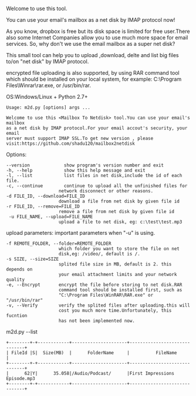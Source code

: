 Welcome to use this  <Mailbox To Netdisk> tool.

You can use your email's mailbox as a net disk by IMAP protocol now!

As you know, dropbox is free but its disk space is limited for free user.There also some Internet Companies allow you to use much more space for email services. So, why don't we use the email mailbox as a super net disk?

This small tool can help you to upload ,download, delte and list big files to/on "net disk" by IMAP protocol.

encrypted file uploading is also supported, by using RAR command tool which should be installed on your local system, for example: C:\Program Files\Winrar\rar.exe, or /usr/bin/rar.


OS:Windows/Linux + Python 2.7+


    Usage: m2d.py [options] args ... 

    Welcome to use this <Mailbox To Netdisk> tool.You can use your email's mailbox
    as a net disk by IMAP protocol.For your email accout's security, your email
    server must support IMAP SSL.To get new version , please visit:https://github.com/shadu120/mailbox2netdisk

Options:

    --version             show program's version number and exit
    -h, --help            show this help message and exit
    -l, --list            list files in net disk,include the id of each file.
    -c, --continue        continue to upload all the unfinished files for
                        network disconnect or other reasons.
    -d FILE_ID, --download=FILE_ID
                        download a file from net disk by given file id
    -r FILE_ID, --remove=FILE_ID
                        remove a file from net disk by given file id
     -u FILE_NAME, --upload=FILE_NAME
                        upload a file to net disk, eg: c:\test\test.mp3

  upload parameters:
    important parameters when "-u" is using.

    -f REMOTE_FOLDER, --folder=REMOTE_FOLDER
                        which folder you want to store the file on net
                        disk,eg: /video/, default is /.
    -s SIZE, --size=SIZE
                        splited file size in MB, default is 2. this depends on
                        your email attachment limits and your network quality
    -e, --Encrypt       encrypt the file before storing to net disk.RAR
                        command tool should be installed first, such as
                        "C:\Program Files\WinRAR\RAR.exe" or "/usr/bin/rar"
    -v, --Verify        verify the splited files after uploading.this will
                        cost you much more time.Unfortunately, this fucntion
                        has not been implemented now.


m2d.py --list

    +--------+-+------------+---------------------+------------------------------+
    | FileId |S|  Size(MB)  |      FolderName     |          FileName            |
    +--------+-+------------+---------------------+------------------------------+
    |      62|Y|      35.058|/Audio/Podcast/      |First Impressions Episode.mp3 
    +--------+-+------------+---------------------+------------------------------+


